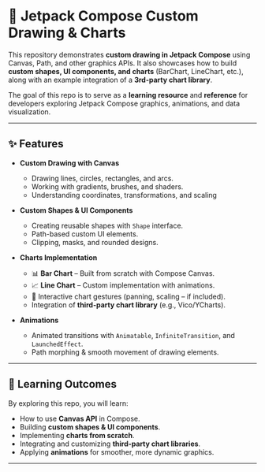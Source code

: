 # 🎨 Jetpack Compose Custom Drawing & Charts

This repository demonstrates **custom drawing in Jetpack Compose** using Canvas, Path, and other graphics APIs. It also showcases how to build **custom shapes, UI components, and charts** (BarChart, LineChart, etc.), along with an example integration of a **3rd-party chart library**.

The goal of this repo is to serve as a **learning resource** and **reference** for developers exploring Jetpack Compose graphics, animations, and data visualization.

---

## ✨ Features

* **Custom Drawing with Canvas**

  * Drawing lines, circles, rectangles, and arcs.
  * Working with gradients, brushes, and shaders.
  * Understanding coordinates, transformations, and scaling

* **Custom Shapes & UI Components**

  * Creating reusable shapes with `Shape` interface.
  * Path-based custom UI elements.
  * Clipping, masks, and rounded designs.

* **Charts Implementation**

  * 📊 **Bar Chart** – Built from scratch with Compose Canvas.
  * 📈 **Line Chart** – Custom implementation with animations.
  * 🔄 Interactive chart gestures (panning, scaling – if included).
  * Integration of **third-party chart library** (e.g., Vico/YCharts).

* **Animations**

  * Animated transitions with `Animatable`, `InfiniteTransition`, and `LaunchedEffect`.
  * Path morphing & smooth movement of drawing elements.

---


## 🧠 Learning Outcomes

By exploring this repo, you will learn:

* How to use **Canvas API** in Compose.
* Building **custom shapes & UI components**.
* Implementing **charts from scratch**.
* Integrating and customizing **third-party chart libraries**.
* Applying **animations** for smoother, more dynamic graphics.

---

